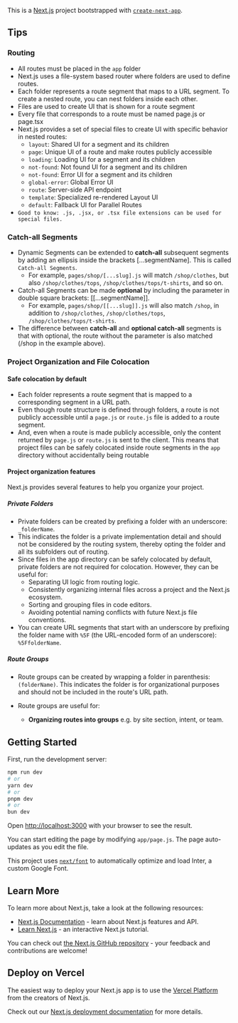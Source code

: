 This is a [Next.js](https://nextjs.org/) project bootstrapped with [`create-next-app`](https://github.com/vercel/next.js/tree/canary/packages/create-next-app).

## Tips

### Routing

- All routes must be placed in the `app` folder
- Next.js uses a file-system based router where folders are used to define routes.
- Each folder represents a route segment that maps to a URL segment. To create a nested route, you can nest folders inside each other.
- Files are used to create UI that is shown for a route segment
- Every file that corresponds to a route must be named page.js or page.tsx
- Next.js provides a set of special files to create UI with specific behavior in nested routes:
  - `layout`: Shared UI for a segment and its children
  - `page`: Unique UI of a route and make routes publicly accessible
  - `loading`: Loading UI for a segment and its children
  - `not-found`: Not found UI for a segment and its children
  - `not-found`: Error UI for a segment and its children
  - `global-error`: Global Error UI
  - `route`: Server-side API endpoint
  - `template`: Specialized re-rendered Layout UI
  - `default`: Fallback UI for Parallel Routes
- `Good to know: .js, .jsx, or .tsx file extensions can be used for special files.`

### Catch-all Segments

- Dynamic Segments can be extended to **catch-all** subsequent segments by adding an ellipsis inside the brackets [...segmentName]. This is called `Catch-all Segments`.
  - For example, `pages/shop/[...slug].js` will match `/shop/clothes`, but also `/shop/clothes/tops`, `/shop/clothes/tops/t-shirts`, and so on.
- Catch-all Segments can be made **optional** by including the parameter in double square brackets: [[...segmentName]].
  - For example, `pages/shop/[[...slug]].js` will also match `/shop`, in addition to `/shop/clothes`, `/shop/clothes/tops`, `/shop/clothes/tops/t-shirts`.
- The difference between **catch-all** and **optional catch-all** segments is that with optional, the route without the parameter is also matched (/shop in the example above).

### Project Organization and File Colocation

#### Safe colocation by default

- Each folder represents a route segment that is mapped to a corresponding segment in a URL path.
- Even though route structure is defined through folders, a route is not publicly accessible until a `page.js` or `route.js` file is added to a route segment.
- And, even when a route is made publicly accessible, only the content returned by `page.js` or `route.js` is sent to the client. This means that project files can be safely colocated inside route segments in the `app` directory without accidentally being routable

#### Project organization features

Next.js provides several features to help you organize your project.

##### Private Folders

- Private folders can be created by prefixing a folder with an underscore: `_folderName`.
- This indicates the folder is a private implementation detail and should not be considered by the routing system, thereby opting the folder and all its subfolders out of routing.
- Since files in the app directory can be safely colocated by default, private folders are not required for colocation. However, they can be useful for:
  - Separating UI logic from routing logic.
  - Consistently organizing internal files across a project and the Next.js ecosystem.
  - Sorting and grouping files in code editors.
  - Avoiding potential naming conflicts with future Next.js file conventions.
- You can create URL segments that start with an underscore by prefixing the folder name with `%5F` (the URL-encoded form of an underscore): `%5FfolderName`.

##### Route Groups

- Route groups can be created by wrapping a folder in parenthesis: `(folderName)`. This indicates the folder is for organizational purposes and should not be included in the route's URL path.

- Route groups are useful for:
  - **Organizing routes into groups** e.g. by site section, intent, or team.

## Getting Started

First, run the development server:

```bash
npm run dev
# or
yarn dev
# or
pnpm dev
# or
bun dev
```

Open [http://localhost:3000](http://localhost:3000) with your browser to see the result.

You can start editing the page by modifying `app/page.js`. The page auto-updates as you edit the file.

This project uses [`next/font`](https://nextjs.org/docs/basic-features/font-optimization) to automatically optimize and load Inter, a custom Google Font.

## Learn More

To learn more about Next.js, take a look at the following resources:

- [Next.js Documentation](https://nextjs.org/docs) - learn about Next.js features and API.
- [Learn Next.js](https://nextjs.org/learn) - an interactive Next.js tutorial.

You can check out [the Next.js GitHub repository](https://github.com/vercel/next.js/) - your feedback and contributions are welcome!

## Deploy on Vercel

The easiest way to deploy your Next.js app is to use the [Vercel Platform](https://vercel.com/new?utm_medium=default-template&filter=next.js&utm_source=create-next-app&utm_campaign=create-next-app-readme) from the creators of Next.js.

Check out our [Next.js deployment documentation](https://nextjs.org/docs/deployment) for more details.

